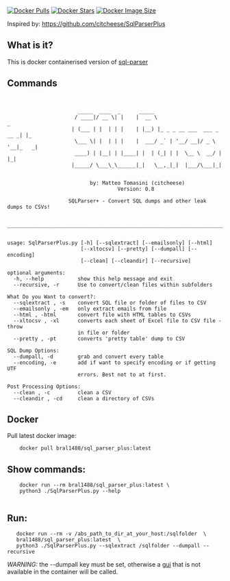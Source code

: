 
[![Docker Pulls](https://badgen.net/docker/pulls/bral1488/sql_parser_plus?icon=docker&label=pulls)](https://hub.docker.com/repository/docker/bral1488/sql_parser_plus/)
[![Docker Stars](https://badgen.net/docker/stars/bral1488/sql_parser_plus?icon=docker&label=stars)](https://hub.docker.com/repository/docker/bral1488/sql_parser_plus/)
[![Docker Image Size](https://badgen.net/docker/size/bral1488/sql_parser_plus?icon=docker&label=image%20size)](https://hub.docker.com/repository/docker/bral1488/sql_parser_plus/)


Inspired by: https://github.com/citcheese/SqlParserPlus

What is it?
-------------
This is docker containerised  version of [sql-parser](https://github.com/citcheese/SqlParserPlus)

Commands
------------
```


                       _____  ____  _      _____                               
                      / ____|/ __ \| |    |  __ \                          _   
                     | (___ | |  | | |    | |__) |_ _ _ __ ___  ___ _ __ _| |_ 
                      \___ \| |  | | |    |  ___/ _` | '__/ __|/ _ \ '__|_   _|
                      ____) | |__| | |____| |  | (_| | |  \__ \  __/ |    |_|  
                     |_____/ \___\_\______|_|   \__,_|_|  |___/\___|_|         
                                                           

                           by: Matteo Tomasini (citcheese) 
                                    Version: 0.8                                      

                    SQLParser+ - Convert SQL dumps and other leak dumps to CSVs!

    _____________________________________________________________________________
    

usage: SqlParserPlus.py [-h] [--sqlextract] [--emailsonly] [--html]
                        [--xltocsv] [--pretty] [--dumpall] [--encoding]
                        [--clean] [--cleandir] [--recursive]

optional arguments:
  -h, --help           show this help message and exit
  --recursive, -r      Use to convert/clean files within subfolders

What Do you Want to convert?:
  --sqlextract , -s    convert SQL file or folder of files to CSV
  --emailsonly , -em   only extract emails from file
  --html , -html       convert file with HTML tables to CSVs
  --xltocsv , -xl      converts each sheet of Excel file to CSV file - throw
                       in file or folder
  --pretty , -pt       converts 'pretty table' dump to CSV

SQL Dump Options:
  --dumpall, -d        grab and convert every table
  --encoding, -e       add if want to specify encoding or if getting UTF
                       errors. Best not to at first.

Post Processing Options:
  --clean , -c         clean a CSV
  --cleandir , -cd     clean a directory of CSVs
 ```


Docker
-------------
Pull latest docker image:
```
    docker pull bral1488/sql_parser_plus:latest
 ```
Show commands:
-------------
```
    docker run --rm bral1488/sql_parser_plus:latest \
    python3 ./SqlParserPlus.py --help
    
 ```

Run:
-------------

```
   docker run --rm -v /abs_path_to_dir_at_your_host:/sqlfolder  \
   bral1488/sql_parser_plus:latest  \
   python3 ./SqlParserPlus.py --sqlextract /sqlfolder --dumpall --recursive
```

*WARNING:* the --dumpall key must be set, otherwise a [gui](window.JPG) that is not available in the container will be called.


